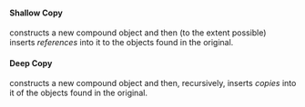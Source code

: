 #### Shallow Copy 
constructs a new compound object and then (to the extent possible) inserts *references* into it to the objects found in the original.

#### Deep Copy
constructs a new compound object and then, recursively, inserts _copies_ into it of the objects found in the original.
